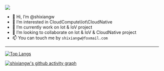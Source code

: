 <a title="Hits" target="_blank" href="https://github.com/ror-z/shixiangw"><img src="https://hits.b3log.org/shixiangw/shixiangw.svg"></a>

- 👋 Hi, I’m @shixiangw
- 👀 I’m interested in CloudCompute\Iot\CloudNative
- 🌱 I’m currently work on Iot & IoV project
- 💞️ I’m looking to collaborate on Iot & IoV & CloudNative project
- 📫 You can touch me by `shixiangw@foxmail.com`


---
 <!--
 ![GitHub stats](https://github-readme-stats.vercel.app/api?username=shixiangw&show_icons=true&count_private=true) 
-->

[![Top Langs](https://github-readme-stats.vercel.app/api/top-langs/?username=shixiangw)](https://github.com/anuraghazra/github-readme-stats)

[![shixiangw's github activity graph](https://github-readme-activity-graph.vercel.app/graph?username=shixiangw)](https://github.com/ashutosh00710/github-readme-activity-graph)

<!---
shixiangw/shixiangw is a ✨ special ✨ repository because its `README.md` (this file) appears on your GitHub profile.
You can click the Preview link to take a look at your changes.
--->
